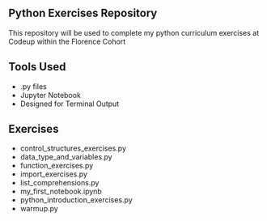 ## Python Exercises Repository

This repository will be used to complete my python curriculum exercises at Codeup within the Florence Cohort

## Tools Used
- .py files
- Jupyter Notebook
- Designed for Terminal Output

## Exercises 
- control_structures_exercises.py
- data_type_and_variables.py
- function_exercises.py
- import_exercises.py
- list_comprehensions.py
- my_first_notebook.ipynb
- python_introduction_exercises.py
- warmup.py